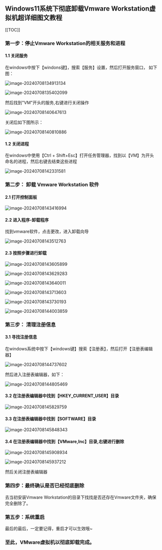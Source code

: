 ## Windows11系统下彻底卸载Vmware Workstation虚拟机超详细图文教程

[[TOC]]

### 第一步：停止Vmware Workstation的相关服务和进程

#### 1.1 关闭服务

在windows中按下【windons键】，搜索【服务】设置，然后打开服务窗口， 如下图：

![image-20240708134913134](../../.vuepress/public/images/image-20240708134913134.png)

![image-20240708135402099](../../.vuepress/public/images/image-20240708135402099.png)

然后找到"VM"开头的服务,右键进行关闭操作

![image-20240708140647613](../../.vuepress/public/images/image-20240708140647613.png)

关闭后如下图所示：

![image-20240708140810886](../../.vuepress/public/images/image-20240708140810886.png)

#### 1.2 关闭进程 

在windows中使用【Ctrl + Shift+Esc】打开任务管理器，找到以【VM】为开头命名的进程，然后右键去结束这些进程

![image-20240708142331581](../../.vuepress/public/images/image-20240708142331581.png)

### 第二步： 卸载 Vmware Workstation 软件

#### 2.1 打开控制面板

![image-20240708143416994](../../.vuepress/public/images/image-20240708143416994.png)

#### 2.2 进入程序-卸载程序

找到vmware软件，点击更改，进入卸载向导

![image-20240708143512763](../../.vuepress/public/images/image-20240708143512763.png)

#### 2.3 按照步骤进行卸载

![image-20240708143605899](../../.vuepress/public/images/image-20240708143605899.png)

![image-20240708143629283](../../.vuepress/public/images/image-20240708143629283.png)

![image-20240708143640011](../../.vuepress/public/images/image-20240708143640011.png)

![image-20240708143713603](../../.vuepress/public/images/image-20240708143713603.png)

![image-20240708143730193](../../.vuepress/public/images/image-20240708143730193.png)

![image-20240708144003859](../../.vuepress/public/images/image-20240708144003859.png)

### 第三步： 清理注册信息

#### 3.1 寻找注册信息

在windows系统中按下【windows键】搜索【注册表】，然后打开【注册表编辑器】

![image-20240708144737602](../../.vuepress/public/images/image-20240708144737602.png)

然后进入注册表编辑器，如下：

![image-20240708144805469](../../.vuepress/public/images/image-20240708144805469.png)

#### 3.2 在注册表编辑器中找到【HKEY_CURRENT_USER】目录

![image-20240708145829759](../../.vuepress/public/images/image-20240708145829759.png)

#### 3.3 在注册表编辑器中找到【SOFTWARE】目录

![image-20240708145848343](../../.vuepress/public/images/image-20240708145848343.png)

#### 3.4 在注册表编辑器中找到【VMware,Inc】目录,右键进行删除

![image-20240708145908934](../../.vuepress/public/images/image-20240708145908934.png)

![image-20240708145937212](../../.vuepress/public/images/image-20240708145937212.png)

然后关闭注册表编辑器

### 第四步：最终确认是否已经彻底删除

去当初安装Vmware Workstation的目录下找找是否还存在Vmware文件夹，确保完全删除了。

### 第五步：系统重启

最后的最后，一定要记得，重启才可以生效哦~

### 至此，VMware虚拟机以彻底卸载完成。

